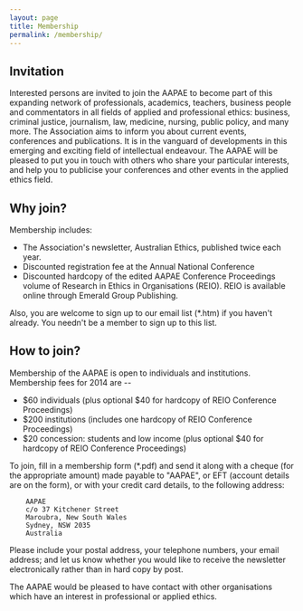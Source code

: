```yaml
---
layout: page
title: Membership
permalink: /membership/
---
```


## Invitation

Interested persons are invited to join the AAPAE to become part of this expanding network of professionals, academics, teachers, business people and commentators in all fields of applied and professional ethics: business, criminal justice, journalism, law, medicine, nursing, public policy, and many more. The Association aims to inform you about current events, conferences and publications. It is in the vanguard of developments in this emerging and exciting field of intellectual endeavour. The AAPAE will be pleased to put you in touch with others who share your particular interests, and help you to publicise your conferences and other events in the applied ethics field.

## Why join?

Membership includes:

- The Association's newsletter, Australian Ethics, published twice each year.
- Discounted registration fee at the Annual National Conference
- Discounted hardcopy of the edited AAPAE Conference Proceedings volume of Research in Ethics in Organisations (REIO). REIO is available online through Emerald Group Publishing.

Also, you are welcome to sign up to our email list (*.htm) if you haven't already. You needn't be a member to sign up to this list.

## How to join?

Membership of the AAPAE is open to individuals and institutions. Membership fees for 2014 are --

- $60 individuals (plus optional $40 for hardcopy of REIO Conference Proceedings)
- $200 institutions (includes one hardcopy of REIO Conference Proceedings)
- $20 concession: students and low income (plus optional $40 for hardcopy of REIO Conference Proceedings)

To join, fill in a membership form (*.pdf) and send it along with a cheque (for the appropriate amount) made payable to "AAPAE", or EFT (account details are on the form), or with your credit card details, to the following address:

		AAPAE
		c/o 37 Kitchener Street
		Maroubra, New South Wales
		Sydney, NSW 2035
		Australia

Please include your postal address, your telephone numbers, your email address; and let us know whether you would like to receive the newsletter electronically rather than in hard copy by post.

The AAPAE would be pleased to have contact with other organisations which have an interest in professional or applied ethics.



